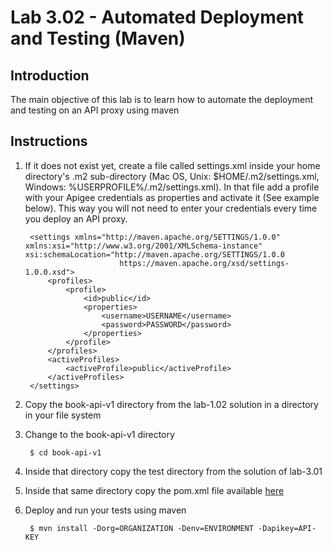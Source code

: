 # Lab 3.02 - Automated Deployment and Testing (Maven)
## Introduction

The main objective of this lab is to learn how to automate the deployment and testing on an API proxy using maven

## Instructions

1. If it does not exist yet, create a file called settings.xml inside your home directory's .m2 sub-directory (Mac OS, Unix: $HOME/.m2/settings.xml, Windows: %USERPROFILE%/.m2/settings.xml). In that file add a profile with your Apigee credentials as properties and activate it (See example below). This way you will not need to enter your credentials every time you deploy an API proxy.

        <settings xmlns="http://maven.apache.org/SETTINGS/1.0.0" xmlns:xsi="http://www.w3.org/2001/XMLSchema-instance" xsi:schemaLocation="http://maven.apache.org/SETTINGS/1.0.0
                            https://maven.apache.org/xsd/settings-1.0.0.xsd">
            <profiles>
                <profile>
                    <id>public</id>
                    <properties>
                        <username>USERNAME</username>
                        <password>PASSWORD</password>
                    </properties>
                </profile>
            </profiles>
            <activeProfiles>
                <activeProfile>public</activeProfile>
            </activeProfiles>
        </settings>

1. Copy the book-api-v1 directory from the lab-1.02 solution in a directory in your file system

2. Change to the book-api-v1 directory

        $ cd book-api-v1

3. Inside that directory copy the test directory from the solution of lab-3.01

4. Inside that same directory copy the pom.xml file available [here](solution/book-api-v1/pom.xml)

5. Deploy and run your tests using maven

        $ mvn install -Dorg=ORGANIZATION -Denv=ENVIRONMENT -Dapikey=API-KEY
